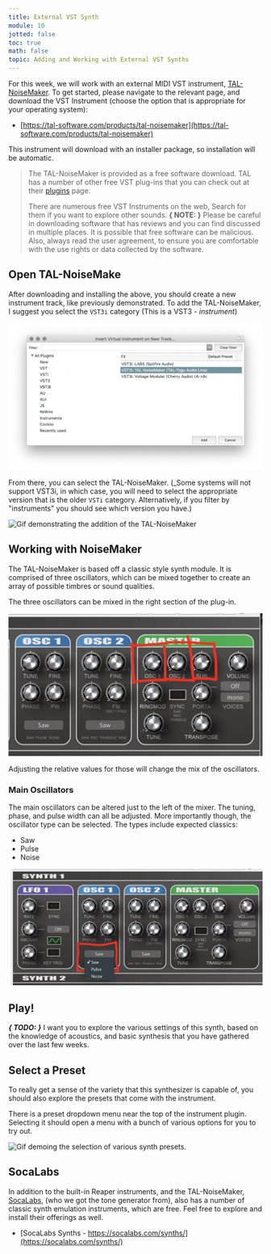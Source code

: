 ```yaml
---
title: External VST Synth
module: 10
jotted: false
toc: true
math: false
topic: Adding and Working with External VST Synths
---
```



For this week, we will work with an external MIDI VST instrument, [TAL-NoiseMaker](https://tal-software.com/products/tal-noisemaker). To get started, please navigate to the relevant page, and download the VST Instrument (choose the option that is appropriate for your operating system):

- [https://tal-software.com/products/tal-noisemaker](https://tal-software.com/products/tal-noisemaker)

This instrument will download with an installer package, so installation will be automatic.

> The TAL-NoiseMaker is provided as a free software download. TAL has a number of other free VST plug-ins that you can check out at their [plugins](https://tal-software.com/products) page.
>
> There are numerous free VST Instruments on the web, Search for them if you want to explore other sounds. **{ NOTE: }** Please be careful in downloading software that has reviews and you can find discussed in multiple places. It is possible that free software can be malicious. Also, always read the user agreement, to ensure you are comfortable with the use rights or data collected by the software.

## Open TAL-NoiseMake

After downloading and installing the above, you should create a new instrument track, like previously demonstrated. To add the TAL-NoiseMaker, I suggest you select the `VST3i` category (This is a VST3 - _instrument_)

![Selecting the TAL-NoiseMaker plugin/instrument in the plugin selector window.](../imgs/tal-nk-selection.png "Selecting the TAL-NoiseMaker plugin/instrument in the plugin selector window.")

From there, you can select the TAL-NoiseMaker. (_Some systems will not support VST3i, in which case, you will need to select the appropriate version that is the older `VSTi` category. Alternatively, if you filter by "instruments" you should see which version you have.)

![Gif demonstrating the addition of the TAL-NoiseMaker](../imgs/tal-add-giffy.gif "Gif demonstrating the addition of the TAL-NoiseMaker")

## Working with NoiseMaker

The TAL-NoiseMaker is based off a classic style synth module. It is comprised of three oscillators, which can be mixed together to create an array of possible timbres or sound qualities.

The three oscillators can be mixed in the right section of the plug-in.

![Mixer for the synths three oscillators.](../imgs/synth-osc-mixer.png "Mixer for the synths three oscillators.")

Adjusting the relative values for those will change the mix of the oscillators.

### Main Oscillators

The main oscillators can be altered just to the left of the mixer. The tuning, phase, and pulse width can all be adjusted. More importantly though, the oscillator type can be selected. The types include expected classics:

- Saw
- Pulse
- Noise

![Highlights of the oscillator control section.](../imgs/osc-control.png "Highlights of the oscillator control")

## Play!

**_{ TODO: }_** I want you to explore the various settings of this synth, based on the knowledge of acoustics, and basic synthesis that you have gathered over the last few weeks.

## Select a Preset

To really get a sense of the variety that this synthesizer is capable of, you should also explore the presets that come with the instrument.

There is a preset dropdown menu near the top of the instrument plugin. Selecting it should open a menu with a bunch of various options for you to try out.

![Gif demoing the selection of various synth presets.](../imgs/synth-preset.gif "Gif demoing the selection of various synth presets.")

## SocaLabs

In addition to the built-in Reaper instruments, and the TAL-NoiseMaker, [SocaLabs](https://socalabs.com/synths/), (who we got the tone generator from), also has a number of classic synth emulation instruments, which are free. Feel free to explore and install their offerings as well.

- [SocaLabs Synths - https://socalabs.com/synths/](https://socalabs.com/synths/)
